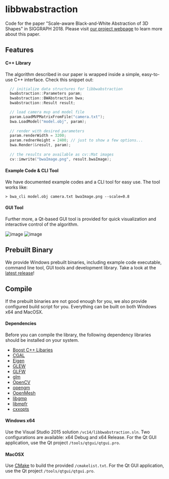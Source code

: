 # libbwabstraction
Code for the paper "Scale-aware Black-and-White Abstraction of 3D Shapes" in SIGGRAPH 2018. Please visit [our project webpage](https://cgv.cs.nthu.edu.tw/projects/Shape_Analysis/BW_Abstraction) to learn more about this paper.

## Features

#### C++ Library
The algorithm described in our paper is wrapped inside a simple, easy-to-use C++ interface. Check this snippet out:

```C++
  // initialize data structures for libbwabstraction
  bwabstraction::Parameters param;
  bwabstraction::BWAbstraction bwa;
  bwabstraction::Result result;

  // load camera mvp and model file
  param.LoadMVPMatrixFromFile("camera.txt");
  bwa.LoadModel("model.obj", param);
    
  // render with desired parameters
  param.renderWidth = 3200;
  param.rednerHeight = 2400; // just to show a few options...
  bwa.Render(&result, param);
  
  // the results are available as cv::Mat images
  cv::imwrite("bwaImage.png", result.bwaImage);
```

#### Example Code & CLI Tool
We have documented example codes and a CLI tool for easy use. The tool works like:

`> bwa_cli model.obj camera.txt bwaImage.png --scale=0.8`

#### GUI Tool
Further more, a Qt-based GUI tool is provided for quick visualization and interactive control of the algorithm.

![image](https://github.com/unlin/libbwabstraction/blob/master/qtgui_01.png?raw=true)
![image](https://github.com/unlin/libbwabstraction/blob/master/qtgui_02.png?raw=true)

## Prebuilt Binary
We provide Windows prebuilt binaries, including example code executable, command line tool, GUI tools and development library. Take a look at the [latest release](https://github.com/unlin/libbwabstraction/releases/latest)!

## Compile
If the prebuilt binaries are not good enough for you, we also provide configured build script for you. Everything can be built on both Windows x64 and MacOSX.

#### Dependencies
Before you can compile the library, the following dependency libraries should be installed on your system.
* [Boost C++ Libaries](https://www.boost.org/)
* [CGAL](https://www.cgal.org/)
* [Eigen](http://eigen.tuxfamily.org/)
* [GLEW](http://glew.sourceforge.net/)
* [GLFW](https://www.glfw.org/)
* [glm](https://glm.g-truc.net/)
* [OpenCV](https://opencv.org/)
* [opengm](https://github.com/opengm/opengm)
* [OpenMesh](https://www.openmesh.org/)
* [libgmp](https://gmplib.org/)
* [libmpfr](https://www.mpfr.org/)
* [cxxopts](https://github.com/jarro2783/cxxopts)

#### Windows x64
Use the Visual Studio 2015 solution `/vc14/libbwabstraction.sln`. Two configurations are available: x64 Debug and x64 Release. For the Qt GUI application, use the Qt project `/tools/qtgui/qtgui.pro`.

#### MacOSX
Use [CMake](https://cmake.org/) to build the provided `/cmakelist.txt`. For the Qt GUI application, use the Qt project `/tools/qtgui/qtgui.pro`.

